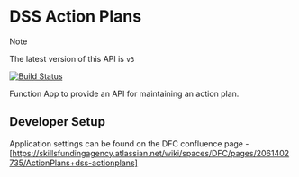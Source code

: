 # DSS Action Plans

> [!NOTE]  
> The latest version of this API is `v3`

[![Build Status](https://sfa-gov-uk.visualstudio.com/CDS%202.0/_apis/build/status/Yaml/dss-actionplans?repoName=SkillsFundingAgency%2Fdss-actionplans&branchName=master-v3)](https://sfa-gov-uk.visualstudio.com/CDS%202.0/_build/latest?definitionId=1428&repoName=SkillsFundingAgency%2Fdss-actionplans&branchName=master-v3)

Function App to provide an API for maintaining an action plan.

## Developer Setup

Application settings can be found on the DFC confluence page - [https://skillsfundingagency.atlassian.net/wiki/spaces/DFC/pages/2061402735/ActionPlans+dss-actionplans]

